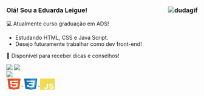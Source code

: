 ### Olá! Sou a Eduarda Leigue! <img align="right" alt="dudagif" src="https://github.com/leigueed/leigueed/assets/157442206/1f660dab-851b-4b0d-981f-22d6d7321678">

💻 Atualmente curso graduação em ADS!

- Estudando HTML, CSS e Java Script.
- Desejo futuramente trabalhar como dev front-end!

💬 Disponível para receber dicas e conselhos!

<div>
  <a href="https://instagram.com/leigueed" target="_blank"><img src="https://img.shields.io/badge/-Instagram-%23E4405F?style=for-the-badge&logo=instagram&logoColor=white" target="_blank"></a>
  <a href = "ed.leigue@hotmail.com"><img src="https://img.shields.io/badge/-Gmail-%23333?style=for-the-badge&logo=gmail&logoColor=white" target="_blank"></a>
</div>

<div>
  <a href="https://github.com/leigueed">
    <img width="30%" src="https://github-readme-stats.vercel.app/api?username=leigueed&show_icons=true&theme=chartreuse-dark&include_all_commits=true&count_private=true"/>
</div>


<div>
  <img align="center" alt="duda-HTML" height="30" width="40" src="https://raw.githubusercontent.com/devicons/devicon/master/icons/html5/html5-original.svg"/>
  <img align="center" alt="duda-CSS" height="30" width="40" src="https://raw.githubusercontent.com/devicons/devicon/master/icons/css3/css3-original.svg"/>
   <img align="center" alt="duda-Js" height="30" width="40" src="https://raw.githubusercontent.com/devicons/devicon/master/icons/javascript/javascript-plain.svg"/>
</div>
